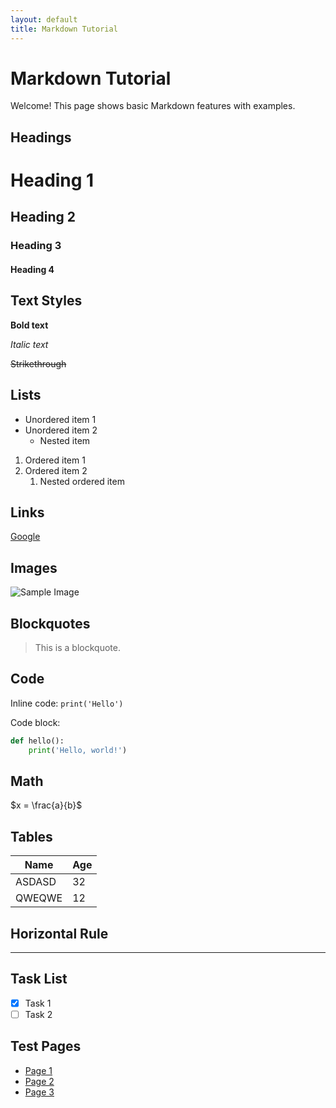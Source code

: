 ```yaml
---
layout: default
title: Markdown Tutorial
---
```


# Markdown Tutorial

Welcome! This page shows basic Markdown features with examples.

## Headings

# Heading 1

## Heading 2

### Heading 3

#### Heading 4

## Text Styles

**Bold text**

_Italic text_

~~Strikethrough~~

## Lists

- Unordered item 1
- Unordered item 2
  - Nested item

1. Ordered item 1
2. Ordered item 2
   1. Nested ordered item

## Links

[Google](https://www.google.com)

## Images

![Sample Image](https://static.wixstatic.com/media/27f4c4_8cb03475d7aa46ad980284ee333d5736~mv2.jpg/v1/fill/w_640,h_784,al_c,q_85,usm_0.66_1.00_0.01,enc_avif,quality_auto/27f4c4_8cb03475d7aa46ad980284ee333d5736~mv2.jpg)

## Blockquotes

> This is a blockquote.

## Code

Inline code: `print('Hello')`

Code block:

```python
def hello():
    print('Hello, world!')
```

## Math

$x = \frac{a}{b}$

## Tables

| Name   | Age |
| ------ | --- |
| ASDASD | 32  |
| QWEQWE | 12  |

## Horizontal Rule

---

## Task List

- [x] Task 1
- [ ] Task 2

## Test Pages

- [Page 1](/test/1/)
- [Page 2](/test/2/)
- [Page 3](/test/3/)
